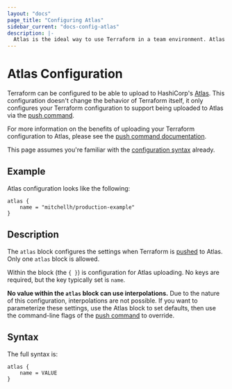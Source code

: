 ```yaml
---
layout: "docs"
page_title: "Configuring Atlas"
sidebar_current: "docs-config-atlas"
description: |-
  Atlas is the ideal way to use Terraform in a team environment. Atlas will run Terraform for you, safely handle parallelization across different team members, save run history along with plans, and more.
---
```


# Atlas Configuration

Terraform can be configured to be able to upload to HashiCorp's
[Atlas](https://atlas.hashicorp.com). This configuration doesn't change
the behavior of Terraform itself, it only configures your Terraform
configuration to support being uploaded to Atlas via the
[push command](/docs/commands/push.html).

For more information on the benefits of uploading your Terraform
configuration to Atlas, please see the
[push command documentation](/docs/commands/push.html).

This page assumes you're familiar with the
[configuration syntax](/docs/configuration/syntax.html)
already.

## Example

Atlas configuration looks like the following:

```
atlas {
	name = "mitchellh/production-example"
}
```

## Description

The `atlas` block configures the settings when Terraform is
[pushed](/docs/commands/push.html) to Atlas. Only one `atlas` block
is allowed.

Within the block (the `{ }`) is configuration for Atlas uploading.
No keys are required, but the key typically set is `name`.

**No value within the `atlas` block can use interpolations.** Due
to the nature of this configuration, interpolations are not possible.
If you want to parameterize these settings, use the Atlas block to
set defaults, then use the command-line flags of the
[push command](/docs/commands/push.html) to override.

## Syntax

The full syntax is:

```
atlas {
	name = VALUE
}
```
